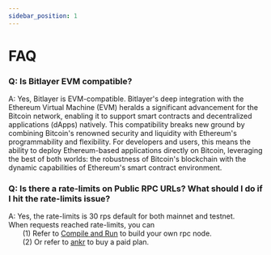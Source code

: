 ```yaml
---
sidebar_position: 1
---
```


# FAQ

### Q: Is Bitlayer EVM compatible?
A: Yes, Bitlayer is EVM-compatible. Bitlayer's deep integration with the Ethereum Virtual Machine (EVM) heralds a significant advancement for the Bitcoin network, enabling it to support smart contracts and decentralized applications (dApps) natively. This compatibility breaks new ground by combining Bitcoin's renowned security and liquidity with Ethereum's programmability and flexibility. For developers and users, this means the ability to deploy Ethereum-based applications directly on Bitcoin, leveraging the best of both worlds: the robustness of Bitcoin's blockchain with the dynamic capabilities of Ethereum's smart contract environment.

### Q: Is there a rate-limits on Public RPC URLs? What should I do if I hit the rate-limits issue?
A: Yes, the rate-limits is 30 rps default for both mainnet and testnet.  
When requests reached rate-limits, you can  
&emsp;&emsp;(1) Refer to [Compile and Run](../../Build/GettingStarted/CompileAndRun) to build your own rpc node.  
&emsp;&emsp;(2) Or refer to [ankr](https://www.ankr.com/rpc/bitlayer/) to buy a paid plan.
